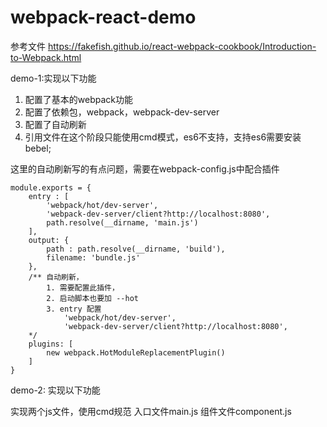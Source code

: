 # webpack-react-demo

参考文件
https://fakefish.github.io/react-webpack-cookbook/Introduction-to-Webpack.html

demo-1:实现以下功能

1. 配置了基本的webpack功能
2. 配置了依赖包，webpack，webpack-dev-server
3. 配置了自动刷新
4. 引用文件在这个阶段只能使用cmd模式，es6不支持，支持es6需要安装bebel;
 
这里的自动刷新写的有点问题，需要在webpack-config.js中配合插件

    module.exports = {
        entry : [
            'webpack/hot/dev-server', 
            'webpack-dev-server/client?http://localhost:8080', 
            path.resolve(__dirname, 'main.js')
        ],
        output: {
            path : path.resolve(__dirname, 'build'),
            filename: 'bundle.js'
        },
        /** 自动刷新，
            1. 需要配置此插件，
            2. 启动脚本也要加 --hot
            3. entry 配置
                'webpack/hot/dev-server', 
                'webpack-dev-server/client?http://localhost:8080', 
        */
        plugins: [
            new webpack.HotModuleReplacementPlugin()
        ]
    }

demo-2: 实现以下功能

实现两个js文件，使用cmd规范
入口文件main.js
组件文件component.js



